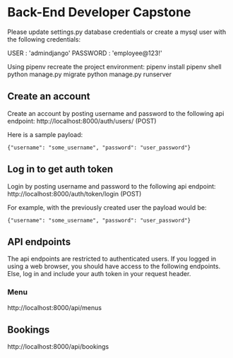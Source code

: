 # Back-End Developer Capstone

Please update settings.py database credentials or create a mysql user with the following credentials:

USER : 'admindjango'
PASSWORD : 'employee@123!'

Using pipenv recreate the project environment:
    pipenv install
    pipenv shell
    python manage.py migrate
    python manage.py runserver

## Create an account
Create an account by posting username and password to the following api endpoint:
http://localhost:8000/auth/users/ (POST)

Here is a sample payload:

    {"username": "some_username", "password": "user_password"}

## Log in to get auth token
Login by posting username and password to the following api endpoint:
http://localhost:8000/auth/token/login (POST)

For example, with the previously created user the payload would be:

    {"username": "some_username", "password": "user_password"}

## API endpoints
The api endpoints are restricted to authenticated users.
If you logged in using a web browser, you should have access to the following endpoints.
Else, log in and include your auth token in your request header.

### Menu
http://localhost:8000/api/menus

## Bookings
http://localhost:8000/api/bookings